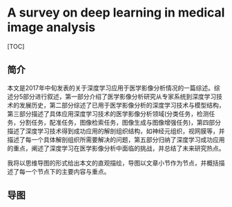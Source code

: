 # A survey on deep learning in medical image analysis

[TOC]

## 简介

本文是2017年中旬发表的关于深度学习应用于医学影像分析情况的一篇综述。综述分5部分进行叙述，第一部分介绍了医学影像分析研究从专家系统到深度学习技术的发展历史，第二部分综述了已用于医学影像分析的深度学习技术与模型结构，第三部分描述了具体应用深度学习技术的医学影像分析领域(分类任务，检测任务，分割任务，配准任务，图像检索任务，图像生成与图像增强任务)，第四部分描述了深度学习技术得到成功应用的解剖组织结构，如神经元组织，视网膜等，并描述了每一个具体解剖组织所需要解决的问题，第五部分归纳了深度学习成功应用的重点，阐述了深度学习在医学影像分析中面临的挑战，并总结了未来研究热点。

我将以思维导图的形式给出本文的直观描绘，导图以文章小节作为节点，并概括描述了每一个节点下的主要内容与重点。

## 导图





